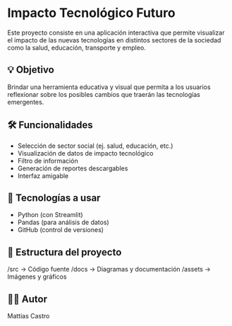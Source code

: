 # Impacto Tecnológico Futuro

Este proyecto consiste en una aplicación interactiva que permite visualizar el impacto de las nuevas tecnologías en distintos sectores de la sociedad como la salud, educación, transporte y empleo.

## 💡 Objetivo
Brindar una herramienta educativa y visual que permita a los usuarios reflexionar sobre los posibles cambios que traerán las tecnologías emergentes.

## 🛠 Funcionalidades
- Selección de sector social (ej. salud, educación, etc.)
- Visualización de datos de impacto tecnológico
- Filtro de información
- Generación de reportes descargables
- Interfaz amigable

## 🧩 Tecnologías a usar
- Python (con Streamlit)
- Pandas (para análisis de datos)
- GitHub (control de versiones)

## 📁 Estructura del proyecto
/src → Código fuente
/docs → Diagramas y documentación
/assets → Imágenes y gráficos

## 👨‍💻 Autor
Mattias Castro
